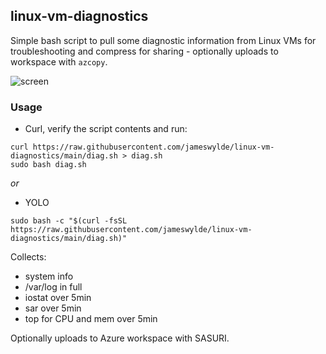 ## linux-vm-diagnostics
Simple bash script to pull some diagnostic information from Linux VMs for troubleshooting and compress for sharing - optionally uploads to workspace with `azcopy`.

![screen](https://imgur.com/kPfTVKD.png)

### Usage 
- Curl, verify the script contents and run:
```
curl https://raw.githubusercontent.com/jameswylde/linux-vm-diagnostics/main/diag.sh > diag.sh
sudo bash diag.sh
```

_or_

- YOLO 
```
sudo bash -c "$(curl -fsSL https://raw.githubusercontent.com/jameswylde/linux-vm-diagnostics/main/diag.sh)"
```

Collects:
- system info
- /var/log in full
- iostat over 5min
- sar over 5min
- top for CPU and mem over 5min

Optionally uploads to Azure workspace with SASURI.

